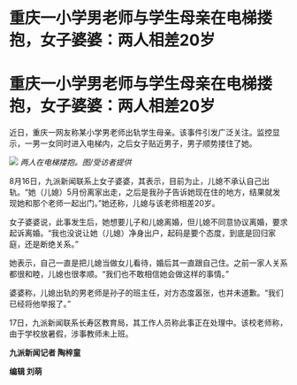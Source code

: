 # 重庆一小学男老师与学生母亲在电梯搂抱，女子婆婆：两人相差20岁

# 重庆一小学男老师与学生母亲在电梯搂抱，女子婆婆：两人相差20岁

近日，重庆一网友称某小学男老师出轨学生母亲。该事件引发广泛关注。监控显示，一男一女同时进入电梯内，之后女子贴近男子，男子顺势搂住了她。

![](https://inews.gtimg.com/om_bt/O1EzSluOV8_khR36T62t6w52u1fczzMNgZqTVFu4NG9PkAA/1000)
_两人在电梯搂抱。图/受访者提供_

8月16日，九派新闻联系上女子婆婆，其表示，目前为止，儿媳不承认自己出轨。“她（儿媳）5月份离家出走，之后是我孙子告诉她现在住的地方，结果就发现她和那个老师一起出门。”她还称，儿媳与该老师相差20岁。

女子婆婆说，此事发生后，她想要儿子和儿媳离婚，但儿媳不同意协议离婚，要求起诉离婚。“我也没说让她（儿媳）净身出户，起码是要个态度，到底是回归家庭，还是断绝关系。”

她表示，自己一直是把儿媳当做女儿看待，婚后其一直跟自己住。之前一家人关系都很和睦，儿媳也很孝顺。“我们也不敢相信她会做这样的事情。”

婆婆称，儿媳出轨的男老师是孙子的班主任，对方态度嚣张，也并未道歉。“我们已经将他举报了。”

17日，九派新闻联系长寿区教育局，其工作人员称此事正在处理中。该校老师称，由于学校放暑假，涉事教师未上班。

**九派新闻记者 陶梓童**

**编辑 刘萌**

